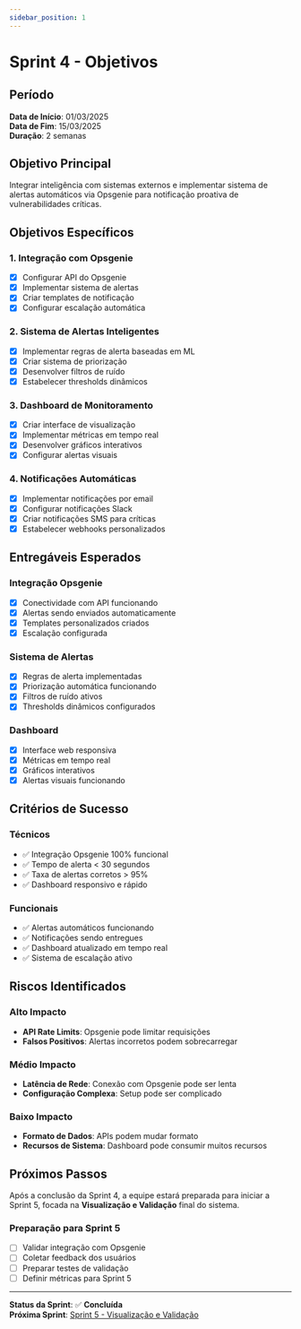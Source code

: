 ```yaml
---
sidebar_position: 1
---
```


# Sprint 4 - Objetivos

## Período
**Data de Início**: 01/03/2025  
**Data de Fim**: 15/03/2025  
**Duração**: 2 semanas

## Objetivo Principal
Integrar inteligência com sistemas externos e implementar sistema de alertas automáticos via Opsgenie para notificação proativa de vulnerabilidades críticas.

## Objetivos Específicos

### 1. Integração com Opsgenie
- [x] Configurar API do Opsgenie
- [x] Implementar sistema de alertas
- [x] Criar templates de notificação
- [x] Configurar escalação automática

### 2. Sistema de Alertas Inteligentes
- [x] Implementar regras de alerta baseadas em ML
- [x] Criar sistema de priorização
- [x] Desenvolver filtros de ruído
- [x] Estabelecer thresholds dinâmicos

### 3. Dashboard de Monitoramento
- [x] Criar interface de visualização
- [x] Implementar métricas em tempo real
- [x] Desenvolver gráficos interativos
- [x] Configurar alertas visuais

### 4. Notificações Automáticas
- [x] Implementar notificações por email
- [x] Configurar notificações Slack
- [x] Criar notificações SMS para críticas
- [x] Estabelecer webhooks personalizados

## Entregáveis Esperados

### Integração Opsgenie
- [x] Conectividade com API funcionando
- [x] Alertas sendo enviados automaticamente
- [x] Templates personalizados criados
- [x] Escalação configurada

### Sistema de Alertas
- [x] Regras de alerta implementadas
- [x] Priorização automática funcionando
- [x] Filtros de ruído ativos
- [x] Thresholds dinâmicos configurados

### Dashboard
- [x] Interface web responsiva
- [x] Métricas em tempo real
- [x] Gráficos interativos
- [x] Alertas visuais funcionando

## Critérios de Sucesso

### Técnicos
- ✅ Integração Opsgenie 100% funcional
- ✅ Tempo de alerta < 30 segundos
- ✅ Taxa de alertas corretos > 95%
- ✅ Dashboard responsivo e rápido

### Funcionais
- ✅ Alertas automáticos funcionando
- ✅ Notificações sendo entregues
- ✅ Dashboard atualizado em tempo real
- ✅ Sistema de escalação ativo

## Riscos Identificados

### Alto Impacto
- **API Rate Limits**: Opsgenie pode limitar requisições
- **Falsos Positivos**: Alertas incorretos podem sobrecarregar

### Médio Impacto
- **Latência de Rede**: Conexão com Opsgenie pode ser lenta
- **Configuração Complexa**: Setup pode ser complicado

### Baixo Impacto
- **Formato de Dados**: APIs podem mudar formato
- **Recursos de Sistema**: Dashboard pode consumir muitos recursos

## Próximos Passos

Após a conclusão da Sprint 4, a equipe estará preparada para iniciar a Sprint 5, focada na **Visualização e Validação** final do sistema.

### Preparação para Sprint 5
- [ ] Validar integração com Opsgenie
- [ ] Coletar feedback dos usuários
- [ ] Preparar testes de validação
- [ ] Definir métricas para Sprint 5

---

**Status da Sprint**: ✅ **Concluída**  
**Próxima Sprint**: [Sprint 5 - Visualização e Validação](/docs/sprints/sprint-5/objetivos)
